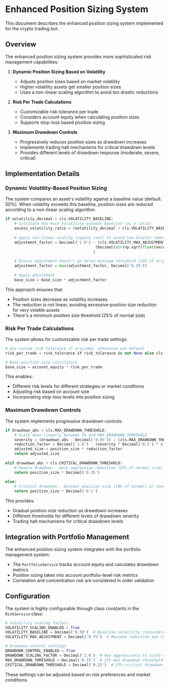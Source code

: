 # Enhanced Position Sizing System

This document describes the enhanced position sizing system implemented for the crypto trading bot.

## Overview

The enhanced position sizing system provides more sophisticated risk management capabilities:

1. **Dynamic Position Sizing Based on Volatility**
   - Adjusts position sizes based on market volatility
   - Higher volatility assets get smaller position sizes
   - Uses a non-linear scaling algorithm to avoid too drastic reductions

2. **Risk Per Trade Calculations**
   - Customizable risk tolerance per trade
   - Considers account equity when calculating position sizes
   - Supports stop-loss based position sizing

3. **Maximum Drawdown Controls**
   - Progressively reduces position sizes as drawdown increases
   - Implements trading halt mechanisms for critical drawdown levels
   - Provides different levels of drawdown response (moderate, severe, critical)

## Implementation Details

### Dynamic Volatility-Based Position Sizing

The system compares an asset's volatility against a baseline value (default: 50%). When volatility exceeds this baseline, position sizes are reduced according to a non-linear scaling algorithm:

```python
if volatility_decimal > cls.VOLATILITY_BASELINE:
    # Calculate how much volatility exceeds baseline (as a ratio)
    excess_volatility_ratio = (volatility_decimal / cls.VOLATILITY_BASELINE) - Decimal('1.0')
    
    # Apply non-linear scaling (square root) to avoid too drastic reductions
    adjustment_factor = Decimal('1.0') - (cls.VOLATILITY_MAX_ADJUSTMENT * 
                                        (Decimal(str(np.sqrt(float(excess_volatility_ratio)))))
                                       )
    
    # Ensure adjustment doesn't go below minimum threshold (25% of original size)
    adjustment_factor = max(adjustment_factor, Decimal('0.25'))
    
    # Apply adjustment
    base_size = base_size * adjustment_factor
```

This approach ensures that:
- Position sizes decrease as volatility increases
- The reduction is not linear, avoiding excessive position size reduction for very volatile assets
- There's a minimum position size threshold (25% of normal size)

### Risk Per Trade Calculations

The system allows for customizable risk per trade settings:

```python
# Use custom risk tolerance if provided, otherwise use default
risk_per_trade = risk_tolerance if risk_tolerance is not None else cls.RISK_PER_TRADE

# Base position size calculation
base_size = account_equity * risk_per_trade
```

This enables:
- Different risk levels for different strategies or market conditions
- Adjusting risk based on account size
- Incorporating stop-loss levels into position sizing

### Maximum Drawdown Controls

The system implements progressive drawdown controls:

```python
if drawdown_abs < cls.MAX_DRAWDOWN_THRESHOLD:
    # Scale down linearly between 5% and MAX_DRAWDOWN_THRESHOLD
    severity = (drawdown_abs - Decimal('0.05')) / (cls.MAX_DRAWDOWN_THRESHOLD - Decimal('0.05'))
    reduction_factor = Decimal('1.0') - (severity * Decimal('0.5') * cls.DRAWDOWN_SCALING_FACTOR)
    adjusted_size = position_size * reduction_factor
    return adjusted_size
    
elif drawdown_abs < cls.CRITICAL_DRAWDOWN_THRESHOLD:
    # Severe drawdown - more aggressive reduction (25% of normal size)
    return position_size * Decimal('0.25')
    
else:
    # Critical drawdown - minimal position size (10% of normal) or consider halting trading
    return position_size * Decimal('0.1')
```

This provides:
- Gradual position size reduction as drawdown increases
- Different thresholds for different levels of drawdown severity
- Trading halt mechanisms for critical drawdown levels

## Integration with Portfolio Management

The enhanced position sizing system integrates with the portfolio management system:

- The `PortfolioService` tracks account equity and calculates drawdown metrics
- Position sizing takes into account portfolio-level risk metrics
- Correlation and concentration risk are considered in order validation

## Configuration

The system is highly configurable through class constants in the `RiskService` class:

```python
# Volatility scaling factors
VOLATILITY_SCALING_ENABLED = True
VOLATILITY_BASELINE = Decimal('0.50')  # Baseline volatility (considered "normal")
VOLATILITY_MAX_ADJUSTMENT = Decimal('0.75')  # Maximum reduction due to volatility (75%)

# Drawdown control settings
DRAWDOWN_CONTROL_ENABLED = True
DRAWDOWN_SCALING_FACTOR = Decimal('2.0')  # How aggressively to scale down on drawdown
MAX_DRAWDOWN_THRESHOLD = Decimal('0.15')  # 15% max drawdown threshold
CRITICAL_DRAWDOWN_THRESHOLD = Decimal('0.25')  # 25% critical drawdown threshold
```

These settings can be adjusted based on risk preferences and market conditions.